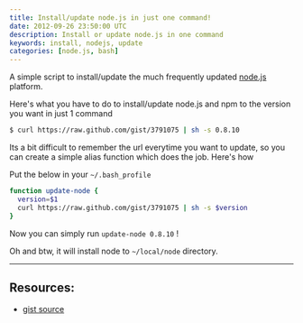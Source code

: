 ```yaml
---
title: Install/update node.js in just one command!
date: 2012-09-26 23:50:00 UTC
description: Install or update node.js in one command
keywords: install, nodejs, update
categories: [node.js, bash]
---
```


A simple script to install/update the much frequently updated [node.js](http://nodejs.org) platform.

Here's what you have to do to install/update node.js and npm to the version you want in just 1 command

```sh
$ curl https://raw.github.com/gist/3791075 | sh -s 0.8.10
```

Its a bit difficult to remember the url everytime you want to update, so you can create a simple alias function which does the job. Here's how

Put the below in your `~/.bash_profile`

```sh
function update-node {
  version=$1
  curl https://raw.github.com/gist/3791075 | sh -s $version
}
```

Now you can simply run `update-node 0.8.10` !

Oh and btw, it will install node to `~/local/node` directory.

---

## Resources:

* [gist source](https://gist.github.com/3791075)
